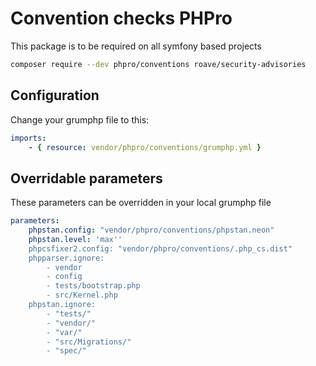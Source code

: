 # Convention checks PHPro

This package is to be required on all symfony based projects

```bash
composer require --dev phpro/conventions roave/security-advisories
```

## Configuration
Change your grumphp file to this:
```yaml
imports:
    - { resource: vendor/phpro/conventions/grumphp.yml }
```

## Overridable parameters

These parameters can be overridden in your local grumphp file

```yaml
parameters:
    phpstan.config: "vendor/phpro/conventions/phpstan.neon"
    phpstan.level: 'max''
    phpcsfixer2.config: "vendor/phpro/conventions/.php_cs.dist"
    phpparser.ignore:
        - vendor
        - config
        - tests/bootstrap.php
        - src/Kernel.php
    phpstan.ignore:
        - "tests/"
        - "vendor/"
        - "var/"
        - "src/Migrations/"
        - "spec/"
```